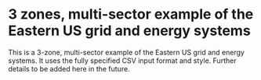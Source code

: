 # 3 zones, multi-sector example of the Eastern US grid and energy systems

This is a 3-zone, multi-sector example of the Eastern US grid and energy systems. It uses the fully specified CSV input format and style. Further details to be added here in the future.
